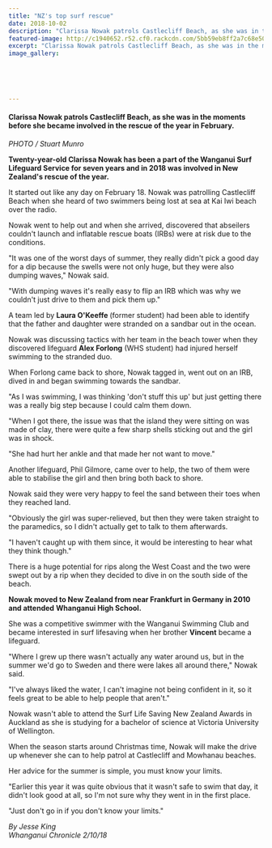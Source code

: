 ```yaml
---
title: "NZ's top surf rescue"
date: 2018-10-02
description: "Clarissa Nowak patrols Castlecliff Beach, as she was in the moments before she became involved in the rescue of the year..."
featured-image: http://c1940652.r52.cf0.rackcdn.com/5bb59eb8ff2a7c68e50000c2/Clarissa-Nowak-NZ-top-surf-rescue.jpg
excerpt: "Clarissa Nowak patrols Castlecliff Beach, as she was in the moments before she became involved in the rescue of the year in February."
image_gallery:
    
    
    
    
    
---
```


<h4><span>Clarissa Nowak patrols Castlecliff Beach, as she was in the moments before she became involved in the rescue of the year in February. <br /></span></h4>
<p><em>PHOTO / Stuart Munro</em></p>
<p class="element element-paragraph"><strong>Twenty-year-old Clarissa Nowak has been a part of the Wanganui Surf Lifeguard Service for seven years and in 2018 was involved in New Zealand's rescue of the year.</strong></p>
<p class="element element-paragraph">It started out like any day on February 18. Nowak was patrolling Castlecliff Beach when she heard of two swimmers being lost at sea at Kai Iwi beach over the radio.</p>
<p class="element element-paragraph">Nowak went to help out and when she arrived, discovered that abseilers couldn't launch and inflatable rescue boats (IRBs) were at risk due to the conditions.</p>
<p class="element element-paragraph">"It was one of the worst days of summer, they really didn't pick a good day for a dip because the swells were not only huge, but they were also dumping waves," Nowak said.</p>
<p class="element element-paragraph">"With dumping waves it's really easy to flip an IRB which was why we couldn't just drive to them and pick them up."</p>
<p class="element element-paragraph">A team led by <strong>Laura O'Keeffe </strong>(former student) had been able to identify that the father and daughter were stranded on a sandbar out in the ocean.</p>
<p class="element element-paragraph">Nowak was discussing tactics with her team in the beach tower when they discovered lifeguard&nbsp;<strong>Alex Forlong</strong> <span>(WHS student)&nbsp;</span>had injured herself swimming to the stranded duo.</p>
<p class="element element-paragraph">When Forlong came back to shore, Nowak tagged in, went out on an IRB, dived in and began swimming towards the sandbar.</p>
<p class="element element-paragraph">"As I was swimming, I was thinking 'don't stuff this up' but just getting there was a really big step because I could calm them down.</p>
<p class="element element-paragraph">"When I got there, the issue was that the island they were sitting on was made of clay, there were quite a few sharp shells sticking out and the girl was in shock.</p>
<p class="element element-paragraph">"She had hurt her ankle and that made her not want to move."</p>
<p class="element element-paragraph">Another lifeguard, Phil Gilmore, came over to help, the two of them were able to stabilise the girl and then bring both back to shore.</p>
<p class="element element-paragraph">Nowak said they were very happy to feel the sand between their toes when they reached land.</p>
<p class="element element-paragraph">"Obviously the girl was super-relieved, but then they were taken straight to the paramedics, so I didn't actually get to talk to them afterwards.</p>
<p class="element element-paragraph">"I haven't caught up with them since, it would be interesting to hear what they think though."</p>
<p class="element element-paragraph">There is a huge potential for rips along the West Coast and the two were swept out by a rip when they decided to dive in on the south side of the beach.</p>
<p class="element element-paragraph"><strong>Nowak moved to New Zealand from near Frankfurt in Germany in 2010 and attended</strong> <strong>Whanganui High School.</strong></p>
<p class="element element-paragraph">She was a competitive swimmer with the Wanganui Swimming Club and became interested in surf lifesaving when her brother <strong>Vincent</strong> became a lifeguard.</p>
<p class="element element-paragraph">"Where I grew up there wasn't actually any water around us, but in the summer we'd go to Sweden and there were lakes all around there," Nowak said.</p>
<p class="element element-paragraph">"I've always liked the water, I can't imagine not being confident in it, so it feels great to be able to help people that aren't."</p>
<p class="element element-paragraph">Nowak wasn't able to attend the Surf Life Saving New Zealand Awards in Auckland as she is studying for a bachelor of science at Victoria University of Wellington.</p>
<p class="element element-paragraph">When the season starts around Christmas time, Nowak will make the drive up whenever she can to help patrol at Castlecliff and Mowhanau beaches.</p>
<p class="element element-paragraph">Her advice for the summer is simple, you must know your limits.</p>
<p class="element element-paragraph">"Earlier this year it was quite obvious that it wasn't safe to swim that day, it didn't look good at all, so I'm not sure why they went in in the first place.</p>
<p class="element element-paragraph">"Just don't go in if you don't know your limits."</p>
<p><em>By Jesse King</em><br /><em>Whanganui Chronicle 2/10/18</em></p>

